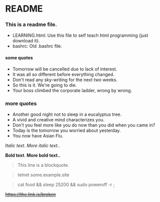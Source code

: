 # README
### This is a readme file.

* LEARNING.html: Use this file to self teach html programming (just download it).
* bashrc: Old .bashrc file.

#### **some quotes**
* Tomorrow will be cancelled due to lack of interest.
* It was all so different before everything changed.
* Don't read any sky-writing for the next two weeks.
* So this is it.  We're going to die.
* Your boss climbed the corporate ladder, wrong by wrong.

### more quotes
- Another good night not to sleep in a eucalyptus tree.
- A vivid and creative mind characterizes you.
- Don't you feel more like you do now than you did when you came in?
- Today is the tomorrow you worried about yesterday.
- You now have Asian Flu.


*Italic text*.
*More italic text..*

**Bold text**.
**More bold text..**

>This line is a blockquote.

>telnet some.example.site

>cat food && sleep 25200 && sudo poweroff -r ;

~~https://the.link.is/broken~~
